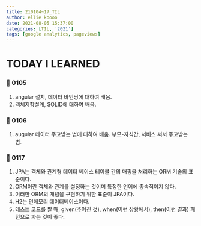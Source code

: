 ```yaml
---
title: 210104~17_TIL
author: ellie koooo
date: 2021-08-05 15:37:00 
categories: [TIL, '2021']
tags: [google analytics, pageviews]
---
```


# TODAY I LEARNED

### 🍒 0105

1. angular 설치, 데이터 바인딩에 대하여 배움.
2. 객체지향설계, SOLID에 대하여 배움.

### 🍒 0106

1. augular 데이터 주고받는 법에 대하여 배움. 부모-자식간, 서비스 써서 주고받는 법.


### 🍒 0117

1. JPA는 객체와 관계형 데이터 베이스 테이블 간의 매핑을 처리하는 ORM 기술의 표준이다.
2. ORM이란 객체와 관계를 설정하는 것이며 특정한 언어에 종속적이지 않다.
3. 이러한 ORM의 개념을 구현하기 위한 표준이 JPA이다.
4. H2는 인메모리 데이터베이스이다.
5. 테스트 코드를 짤 때, given(주어진 것), when(이런 상황에서), then(이런 결과) 패턴으로 짜는 것이 좋다.

